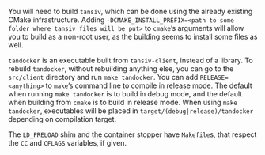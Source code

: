 You will need to build `tansiv`, which can be done using the already existing CMake infrastructure.
Adding `-DCMAKE_INSTALL_PREFIX=<path to some folder where tansiv files will be put>` to `cmake`’s arguments will allow you to build as a non-root user, as the building seems to install some files as well.

`tandocker` is an executable built from `tansiv-client`, instead of a library.
To rebuild `tandocker`, without rebuilding anything else, you can go to the `src/client` directory and run `make tandocker`.
You can add `RELEASE=<anything>` to `make`’s command line to compile in release mode. The default when running `make tandocker` is to build in debug mode, and the default when building from `cmake` is to build in release mode.
When using `make tandocker`, executables will be placed in `target/(debug|release)/tandocker` depending on compilation target.

The `LD_PRELOAD` shim and the container stopper have `Makefile`s, that respect the `CC` and `CFLAGS` variables, if given.
